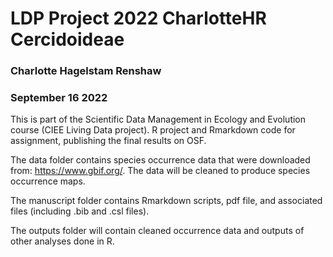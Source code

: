 # LDP Project 2022 CharlotteHR Cercidoideae
### Charlotte Hagelstam Renshaw
### September 16 2022

This is part of the Scientific Data Management in Ecology and Evolution course (CIEE Living Data project). R project and Rmarkdown code for assignment, publishing the final results on OSF.

The data folder contains species occurrence data that were downloaded from: https://www.gbif.org/. The data will be cleaned to produce species occurrence maps.

The manuscript folder contains Rmarkdown scripts, pdf file, and associated files (including .bib and .csl files).

The outputs folder will contain cleaned occurrence data and outputs of other analyses done in R.
